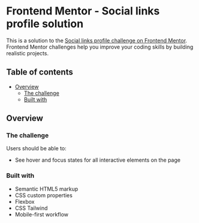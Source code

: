 # Frontend Mentor - Social links profile solution

This is a solution to the [Social links profile challenge on Frontend Mentor](https://www.frontendmentor.io/challenges/social-links-profile-UG32l9m6dQ). Frontend Mentor challenges help you improve your coding skills by building realistic projects. 

## Table of contents

- [Overview](#overview)
  - [The challenge](#the-challenge)
  - [Built with](#built-with)

## Overview

### The challenge

Users should be able to:

- See hover and focus states for all interactive elements on the page

### Built with

- Semantic HTML5 markup
- CSS custom properties
- Flexbox
- CSS Tailwind
- Mobile-first workflow
